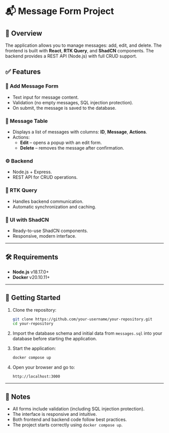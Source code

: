# 📬 Message Form Project

## 🧠 Overview

The application allows you to manage messages: add, edit, and delete. The frontend is built with **React**, **RTK Query**, and **ShadCN** components. The backend provides a REST API (Node.js) with full CRUD support.

## ✅ Features

### 📝 Add Message Form
- Text input for message content.
- Validation (no empty messages, SQL injection protection).
- On submit, the message is saved to the database.

### 📄 Message Table
- Displays a list of messages with columns: **ID**, **Message**, **Actions**.
- Actions:
  - **Edit** – opens a popup with an edit form.
  - **Delete** – removes the message after confirmation.

### ⚙️ Backend
- Node.js + Express.
- REST API for CRUD operations.

### 📡 RTK Query
- Handles backend communication.
- Automatic synchronization and caching.

### 🎨 UI with ShadCN
- Ready-to-use ShadCN components.
- Responsive, modern interface.

---

## 🛠️ Requirements

- **Node.js** v18.17.0+
- **Docker** v20.10.11+

---

## 🚀 Getting Started

1. Clone the repository:
   ```bash
   git clone https://github.com/your-username/your-repository.git
   cd your-repository
   ```

2. Import the database schema and initial data from `messages.sql` into your database before starting the application.

3. Start the application:
   ```bash
   docker compose up
   ```

4. Open your browser and go to:
   ```
   http://localhost:3000
   ```

---

## 🧩 Notes

- All forms include validation (including SQL injection protection).
- The interface is responsive and intuitive.
- Both frontend and backend code follow best practices.
- The project starts correctly using `docker compose up`.
